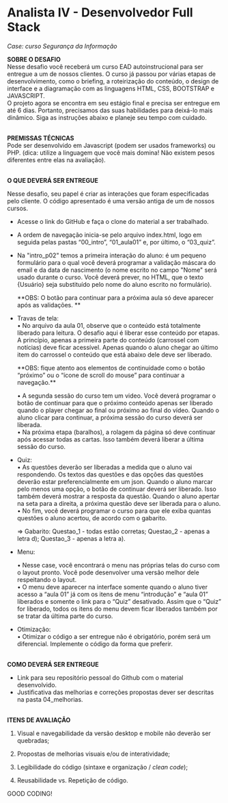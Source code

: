 # Analista IV - Desenvolvedor Full Stack

*Case: curso Segurança da Informação*

**SOBRE O DESAFIO**<br />
Nesse desafio você receberá um curso EAD autoinstrucional para ser entregue a um de nossos clientes. O curso já passou por várias etapas de desenvolvimento, como o briefing, a roteirização do conteúdo, o design de interface e a diagramação com as linguagens HTML, CSS, BOOTSTRAP e JAVASCRIPT.</br>
O projeto agora se encontra em seu estágio final e precisa ser entregue em até 6 dias. Portanto, precisamos das suas habilidades para deixá-lo mais dinâmico. Siga as instruções abaixo e planeje seu tempo com cuidado.<br /><br />

**PREMISSAS TÉCNICAS**</br>
Pode ser desenvolvido em Javascript (podem ser usados frameworks) ou PHP. (dica: utilize a linguagem que você mais domina! Não existem pesos diferentes entre elas na avaliação).<br /><br />

**O QUE DEVERÁ SER ENTREGUE** </br>

Nesse desafio, seu papel é criar as interações que foram especificadas pelo cliente. O código apresentado é uma versão antiga de um de nossos cursos. </br>

- Acesse o link do GitHub e faça o clone do material a ser trabalhado.
- A ordem de navegação inicia-se pelo arquivo index.html, logo em seguida pelas pastas “00_intro”, “01_aula01” e, por último, o “03_quiz”.
- Na "intro_p02" temos a primeira interação do aluno: é um pequeno formulário para o qual você deverá programar a validação máscara do email e da data de nascimento
    (o nome escrito no campo "Nome" será usado durante o curso. Você deverá prever, no HTML, que o texto {Usuário} seja substituído pelo nome do aluno escrito no formulário).</br>
    <p>**OBS: O botão para continuar para a próxima aula só deve aparecer após as validações. **</p>

- Travas de tela:<br />
    • No arquivo da aula 01, observe que o conteúdo está totalmente liberado para leitura. O desafio aqui é liberar esse conteúdo por etapas. A princípio, apenas a primeira parte do conteúdo (carrossel com notícias) deve ficar acessível. Apenas quando o aluno chegar ao último item do carrossel o conteúdo que está abaixo dele deve ser liberado. 
    <p>**OBS: fique atento aos elementos de continuidade como o botão “próximo” ou o “ícone de scroll do mouse” para continuar a navegação.**</p>
    • A segunda sessão do curso tem um video. Você deverá programar o botão de continuar para que o próximo conteúdo apenas ser liberado quando o player chegar ao final ou próximo ao final do vídeo. Quando o aluno clicar para continuar, a próxima sessão do curso deverá ser liberada.<br />
    • Na próxima etapa (baralhos), a rolagem da página só deve continuar após acessar todas as cartas. Isso também deverá liberar a última sessão do curso.<br />

- Quiz:<br />
    • As questões deverão ser liberadas a medida que o aluno vai respondendo. Os textos das questões e das opções das questões deverão estar preferencialmente
        em um json. Quando o aluno marcar pelo menos uma opção, o botão de continuar deverá ser liberado. Isso também deverá mostrar a resposta da questão. 
        Quando o aluno apertar na seta para a direita, a próxima questão deve ser liberada para o aluno.<br />
    • No fim, você deverá programar o curso para que ele exiba quantas questões o aluno acertou, de acordo com o gabarito.<br />
    <p>=> Gabarito: Questao_1 - todas estão corretas; Questao_2 - apenas a letra d); Questao_3 - apenas a letra a).</p>

- Menu:<br />

    • Nesse case, você encontrará o menu nas próprias telas do curso com o layout pronto. Você pode desenvolver uma versão melhor dele respeitando o layout.</br>
    • O menu deve aparecer na interface somente quando o aluno tiver acesso a “aula 01” já com os itens de menu “introdução” e “aula 01” liberados e somente o link para o “Quiz” desativado. Assim que o “Quiz” for liberado, todos os itens do menu devem ficar liberados também por se tratar da última parte do curso. </br>

- Otimização:<br />
    • Otimizar o código a ser entregue não é obrigatório, porém será um diferencial. Implemente o código da forma que preferir. <br /><br />


**COMO DEVERÁ SER ENTREGUE** 
- Link para seu repositório pessoal do Github com o material desenvolvido.
- Justificativa das melhorias e correções propostas dever ser descritas na pasta 04_melhorias.<br /><br />


**ITENS DE AVALIAÇÃO** 

1. Visual e navegabilidade da versão desktop e mobile não deverão ser quebradas; 

2. Propostas de melhorias visuais e/ou de interatividade;

3. Legibilidade do código (sintaxe e organização / *clean code*);

4. Reusabilidade vs. Repetição de código.

 GOOD CODING!
